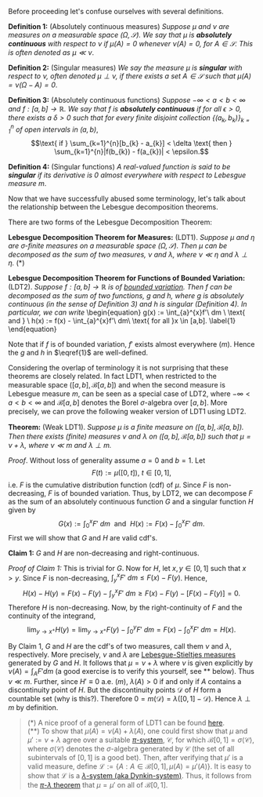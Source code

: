 Before proceeding let's confuse ourselves with several definitions.

**Definition 1:** (Absolutely continuous measures) *Suppose $\mu$ and $\nu$ are measures on a measurable space
$(\Omega, \mathcal{S})$. We say that $\mu$ is __absolutely continuous__ with respect to $\nu$ if
$\mu(A) = 0$ whenever $\nu(A) = 0$, for $A \in \mathcal{S}$. This is often denoted as $\mu \ll \nu$*.

**Definition 2:** (Singular measures) *We say the measure $\mu$ is __singular__ with respect to $\nu$, often denoted $\mu \perp \nu$,
if there exists a set $A \in \mathcal{S}$ such that $\mu(A) = \nu(\Omega - A) = 0$*.

**Definition 3:** (Absolutely continuous functions) *Suppose $-\infty < a < b < \infty$ and $f : [a,b] \rightarrow \mathbb{R}$. We
say that $f$ is __absolutely continuous__ if for all $\epsilon > 0$, there exists a $\delta > 0$ such that for every finite
disjoint collection $\{(a_k, b_k)\}_{k=1}^{n}$ of open intervals in $(a,b)$*,
$$\text{ if } \sum_{k=1}^{n}[b_{k} - a_{k}] < \delta \text{ then } \sum_{k=1}^{n}|f(b_{k}) - f(a_{k})| < \epsilon.$$

**Definition 4:** (Singular functions) *A real-valued function is said to be __singular__ if its derivative is 0 almost everywhere with respect to
Lebesgue measure $m$*.

Now that we have successfully abused some terminology, let's talk about the relationship between the Lebesgue decomposition theorems.

There are two forms of the Lebesgue Decomposition Theorem: 

**Lebesgue Decomposition Theorem for Measures:** (LDT1). *Suppose $\mu$ and $\eta$ are $\sigma$-finite measures on a measurable space $(\Omega, \mathcal{S})$.
Then $\mu$ can be decomposed as the sum of two measures, $\nu$ and $\lambda$, where $\nu \ll \eta$ and $\lambda \perp \eta$.* (\*)

**Lebesgue Decomposition Theorem for Functions of Bounded Variation:** (LDT2). *Suppose $f : [a,b] \rightarrow \mathbb{R}$ is of 
[bounded variation](https://en.wikipedia.org/wiki/Bounded_variation). Then $f$ can be decomposed
as the sum of two functions, $g$ and $h$, where $g$ is absolutely continuous (in the sense of Definition 3) and
$h$ is singular (Definition 4). In particular, we can write*
\begin{equation}
g(x) := \int_{a}^{x}f'\ dm \ \text{ and } \ h(x) := f(x) - \int_{a}^{x}f'\ dm\ \text{ for all }x \in [a,b].
\label{1}
\end{equation}

Note that if $f$ is of bounded variation, $f'$ exists almost everywhere ($m$). Hence the $g$ and $h$ in $\eqref{1}$ are well-defined.

Considering the overlap of terminology
it is not surprising that these theorems are closely related. In fact LDT1, when restricted to the 
measurable space $([a,b], \mathcal{B}[a,b])$ and when the second measure is Lebesgue measure $m$, 
can be seen as a special case of LDT2, where $-\infty < a < b < \infty$
and $\mathcal{B}[a,b]$ denotes the Borel $\sigma$-algebra over $[a,b]$.
More precisely, we can prove the following weaker version of LDT1 using LDT2.

**Theorem:** (Weak LDT1). *Suppose $\mu$ is a finite measure on $([a,b], \mathcal{B}[a,b])$. Then there exists (finite) measures $\nu$ and $\lambda$
on $([a,b], \mathcal{B}[a,b])$ such that $\mu = \nu + \lambda$, where $\nu \ll m$ and $\lambda \perp m$.*

$Proof.$ Without loss of generality assume $a = 0$ and $b = 1$. Let
$$ F(t) := \mu([0, t]), \ t \in [0,1], $$
i.e. $F$ is the cumulative distribution function (cdf) of $\mu$. 
Since $F$ is non-decreasing, $F$ is of bounded variation. Thus, by LDT2, we can decompose $F$ as the sum of an absolutely continuous function 
$G$ and a singular function $H$ given by
$$ G(x) := \int_{0}^{x}F'\ dm \ \text{ and } \ H(x) := F(x) - \int_{0}^{x}F'\ dm. $$
First we will show that $G$ and $H$ are valid cdf's.

**Claim 1:** $G$ and $H$ are non-decreasing and right-continuous.

*Proof of Claim 1:* This is trivial for $G$. Now for $H$, let $x,y \in [0,1]$ such that $x > y$. Since $F$ is non-decreasing,
$\int_{y}^{x}F'\ dm \leq F(x) - F(y)$. Hence,
$$ H(x) - H(y) = F(x) - F(y) - \int_{y}^{x} F'\ dm \geq F(x) - F(y) - [F(x) - F(y)] = 0. $$
Therefore $H$ is non-decreasing. Now, by the right-continuity of $F$ and the continuity of the integrand,
$$ \lim_{y\rightarrow x^{+}} H(y) = \lim_{y\rightarrow x^{+}} F(y) - \int_{0}^{y}F'\ dm = F(x) - \int_{0}^{x}F'\ dm = H(x). $$
$$\tag*{$\blacksquare$ Claim 1}$$

By Claim 1, $G$ and $H$ are the cdf's of two measures, call them $\nu$ and $\lambda$, respectively. More precisely, $\nu$ and $\lambda$
are [Lebesgue-Stieltjes measures](https://en.wikipedia.org/wiki/Lebesgue%E2%80%93Stieltjes_integration#Definition) generated by $G$ and $H$.
It follows that $\mu = \nu + \lambda$ where $\nu$ is given explicitly by
$\nu(A) = \int_{A}F' dm$ (a good exercise is to verify this yourself, see \*\* below).
Thus $\nu \ll m$. Further, since $H' \equiv 0$ a.e. ($m$), $\lambda(A) > 0$ if and only if $A$ contains a discontinuity point of $H$.
But the discontinuity points $\mathcal{D}$ of $H$ form a countable set (why is this?). Therefore $0 = m(\mathcal{D}) = \lambda([0,1] - \mathcal{D})$.
Hence $\lambda \perp m$ by definition.
$$\tag*{$\Box$}$$

> (\*) A nice proof of a general form of LDT1 can be found [here](http://arxiv.org/pdf/1404.1871v1.pdf).  
(\*\*) To show that $\mu(A) = \nu(A) + \lambda(A)$, one could first show that $\mu$ and $\mu' := \nu + \lambda$ agree over a suitable
[$\pi$-system](https://en.wikipedia.org/wiki/Pi_system), $\mathcal{C}$, for which $\mathcal{B}[0,1] = \sigma\langle \mathcal{C} \rangle$,
where $\sigma\langle \mathcal{C} \rangle$ denotes the $\sigma$-algebra generated by $\mathcal{C}$
(the set of all subintervals of $[0,1]$ is a good bet). Then, after verifying that $\mu'$ is a valid measure, define 
$\mathcal{L} := \{A : A \in \mathcal{B}[0,1], \mu(A) = \mu'(A)\}$. It is easy to show that $\mathcal{L}$ is a 
[$\lambda$-system (aka Dynkin-system)](https://en.wikipedia.org/wiki/Dynkin_system). Thus, it follows from the 
[$\pi$-$\lambda$ theorem](https://en.wikipedia.org/wiki/Pi_system#The_.CF.80-.CE.BB_Theorem) that $\mu = \mu'$ on all of $\mathcal{B}[0,1]$.
